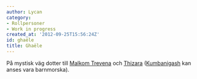 ```yaml
---
author: Lycan
category:
- Rollpersoner
- Work in progress
created_at: '2012-09-25T15:56:24Z'
id: ghaële
title: Ghaële
---
```

På mystisk väg dotter till [Malkom Trevena] och [Thizara] ([Kumbanigash] kan anses vara barnmorska).

  [Malkom Trevena]: Malkom_Trevena
  [Thizara]: Thizara
  [Kumbanigash]: Kumbanigash